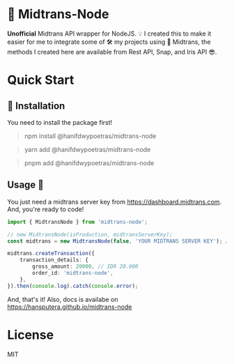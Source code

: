 # 🛒 Midtrans-Node

**Unofficial** Midtrans API wrapper for NodeJS. 💡 I created this to make it easier for me to integrate some of 🛠 my projects using 🛒 Midtrans, the methods I created here are available from Rest API, Snap, and Iris API 😎.

# Quick Start

## 🤔 Installation
You need to install the package first!

> npm install @hanifdwypoetras/midtrans-node

> yarn add @hanifdwypoetras/midtrans-node

> pnpm add @hanifdwypoetras/midtrans-node

## Usage 🤟

You just need a midtrans server key from https://dashboard.midtrans.com.
And, you're ready to code!

```ts
import { MidtransNode } from 'midtrans-node';

// new MidtransNode(isProduction, midtransServerKey);
const midtrans = new MidtransNode(false, 'YOUR MIDTRANS SERVER KEY'); // sandbox mode

midtrans.createTransaction({
    transaction_details: {
        gross_amount: 20000, // IDR 20.000
        order_id: 'midtrans-node',
    },
}).then(console.log).catch(console.error);
```

And, that's it! Also, docs is availabe on https://hansputera.github.io/midtrans-node

# License
MIT